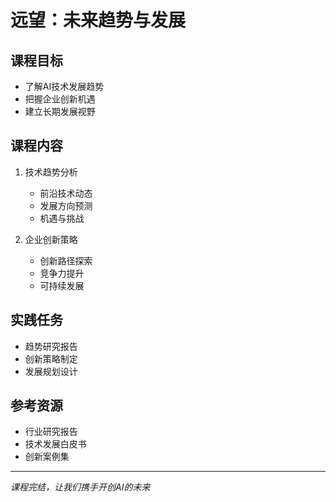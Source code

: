 # 远望：未来趋势与发展

## 课程目标
- 了解AI技术发展趋势
- 把握企业创新机遇
- 建立长期发展视野

## 课程内容
1. 技术趋势分析
   - 前沿技术动态
   - 发展方向预测
   - 机遇与挑战

2. 企业创新策略
   - 创新路径探索
   - 竞争力提升
   - 可持续发展

## 实践任务
- 趋势研究报告
- 创新策略制定
- 发展规划设计

## 参考资源
- 行业研究报告
- 技术发展白皮书
- 创新案例集

---
*课程完结，让我们携手开创AI的未来* 